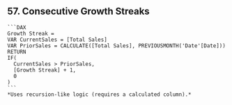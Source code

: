 ## 57. **Consecutive Growth Streaks**  
    ```DAX
    Growth Streak = 
    VAR CurrentSales = [Total Sales]
    VAR PriorSales = CALCULATE([Total Sales], PREVIOUSMONTH('Date'[Date]))
    RETURN
    IF(
      CurrentSales > PriorSales, 
      [Growth Streak] + 1, 
      0
    )
    ```
    *Uses recursion-like logic (requires a calculated column).*

